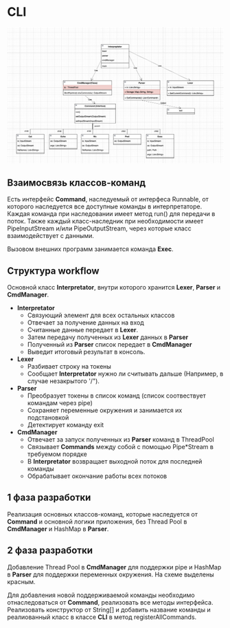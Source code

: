 # CLI
![alt text](Arch.png)


## Взаимосвязь классов-команд
Есть интерфейс **Command**, наследуемый от интерфеса Runnable, от которого наследуется все доступные команды в интерпретаторе. 
Каждая команда при наследовании имеет метод run() для передачи в поток.
Также каждый класс-наследник при необходимости имеет PipeInputStream и/или PipeOutputStream,
через которые класс взаимодействует с данными.

Вызовом внешних программ занимается команда **Exec**.

## Структура workflow

Основной класс **Interpretator**, внутри которого хранится **Lexer**, **Parser** и **CmdManager**. 
- **Interpretator** 
	- Связующий элемент для всех остальных классов 
	- Отвечает за получение данных на вход 
	- Считанные данные передает в **Lexer**. 
	- Затем передачу полученных из **Lexer** данных в **Parser** 
	- Полученный из **Parser** список передает в **CmdManager**
	- Выведит итоговый результат в консоль. 
- **Lexer** 
	- Разбивает строку на токены
	- Сообщает **Interpretator** нужно ли считывать дальше (Например, в случае незакрытого '/").
- **Parser**  
	- Преобразует токены в список команд (список соотвествует командам через pipe)
	- Сохраняет переменные окружения и занимается их подстановкой
	- Детектирует команду exit
- **CmdManager**
	- Отвечает за запуск полученных из **Parser** команд в ThreadPool
	- Связывает **Commands** между собой с помощью Pipe\*Stream в требуемом порядке
	- В **Interpretator** возвращает выходной поток для последней команды
	- Обрабатывает окончание работы всех потоков
 

## 1 фаза разработки
Реализация основных классов-команд, которые наследуется от **Command** и основной логики приложения, 
без Thread Pool в **CmdManager** и HashMap в **Parser**.


## 2 фаза разработки
Добавление Thread Pool в **CmdManager** для поддержки pipe и HashMap в **Parser** для поддержки переменных окружения. 
На схеме выделены красным.

Для добавления новой поддерживаемой команды необходимо отнаследоваться от **Command**, реализовать все методы интерфейса. Реализовать конструктор от String[] и добавить название команды и реалиованный класс в классе **CLI** в метод registerAllCommands.